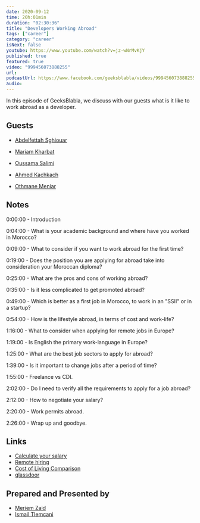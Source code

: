 ```yaml
---
date: 2020-09-12
time: 20h:01min
duration: "02:30:36"
title: "Developers Working Abroad"
tags: ["career"]
category: "career"
isNext: false
youtube: https://www.youtube.com/watch?v=jz-wNrMvKjY
published: true
featured: true
video: "999456073888255"
url:
podcastUrl: https://www.facebook.com/geeksblabla/videos/999456073888255
audio:
---
```


In this episode of GeeksBlabla, we discuss with our guests what is it like to work abroad as a developer.

## Guests

- [Abdelfettah Sghiouar](https://twitter.com/boredabdel)

- [Mariam Kharbat](https://twitter.com/MeriamKharbat)

- [Oussama Salimi](https://www.facebook.com/osama.salimi.1)

- [Ahmed Kachkach](http://kachkach.com/)

- [Othmane Meniar](https://www.facebook.com/maniar.othmane)

## Notes

0:00:00 - Introduction

0:04:00 - What is your academic background and where have you worked in Morocco?

0:09:00 - What to consider if you want to work abroad for the first time?

0:19:00 - Does the position you are applying for abroad take into consideration your Moroccan diploma?

0:25:00 - What are the pros and cons of working abroad?

0:35:00 - Is it less complicated to get promoted abroad?

0:49:00 - Which is better as a first job in Morocco, to work in an "SSII" or in a startup?

0:54:00 - How is the lifestyle abroad, in terms of cost and work-life?

1:16:00 - What to consider when applying for remote jobs in Europe?

1:19:00 - Is English the primary work-language in Europe?

1:25:00 - What are the best job sectors to apply for abroad?

1:39:00 - Is it important to change jobs after a period of time?

1:55:00 - Freelance vs CDI.

2:02:00 - Do I need to verify all the requirements to apply for a job abroad?

2:12:00 - How to negotiate your salary?

2:20:00 - Work permits abroad.

2:26:00 - Wrap up and goodbye.

## Links

- [Calculate your salary](https://stackoverflow.com/jobs/salary)
- [Remote hiring](https://news.ycombinator.com/item?id=17022563)
- [Cost of Living Comparison](https://www.numbeo.com/cost-of-living/comparison.jsp)
- [glassdoor](https://www.glassdoor.com/index.html)

## Prepared and Presented by

- [Meriem Zaid](https://www.facebook.com/MeriemZaid)
- [Ismail Tlemcani](https://www.facebook.com/profile.php?id=100010413469638)
